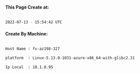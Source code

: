 
   
#### This Page Create at:

```bash

2022-07-13 - 15:54:42 UTC

```

#### Create By Machine:

```bash

Host Name : fv-az198-327

platform  : Linux-5.13.0-1031-azure-x86_64-with-glibc2.31

Ip Local  : 10.1.0.95

```

